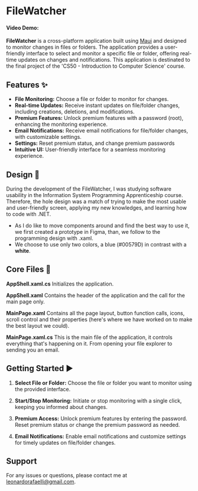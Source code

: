 # FileWatcher
#### Video Demo:  <URL HERE>

**FileWatcher** is a cross-platform application built using [Maui](https://github.com/dotnet/maui) and designed to monitor changes in files or folders. The application provides a user-friendly interface to select and monitor a specific file or folder, offering real-time updates on changes and notifications.
This application is destinated to the final project of the 'CS50 - Introduction to Computer Science' course.

## Features ✨

- **File Monitoring:** Choose a file or folder to monitor for changes.
- **Real-time Updates:** Receive instant updates on file/folder changes, including creations, deletions, and modifications.
- **Premium Features:** Unlock premium features with a password (root), enhancing the monitoring experience.
- **Email Notifications:** Receive email notifications for file/folder changes, with customizable settings.
- **Settings:** Reset premium status, and change premium passwords
- **Intuitive UI:** User-friendly interface for a seamless monitoring experience.

## Design 📁

During the development of the FileWatcher, I was studying software usability in the Information System Programming Apprenticeship course. Therefore, the hole design was a match of trying to make the most usable and user-friendly screen, applying my new knowledges, and learning how to code with .NET.

- As I do like to move components around and find the best way to use it, we first created a prototype in Figma, than, we follow to the programming design with .xaml.
- We choose to use only two colors, a blue (#00579D) in contrast with a **white**.

## Core Files 📄
**AppShell.xaml.cs**
Initializes the application.

**AppShell.xaml**
Contains the header of the application and the call for the main page only.

**MainPage.xaml**
Contains all the page layout, button function calls, icons, scroll control and their properties (here's where we have worked on to make the best layout we could).

**MainPage.xaml.cs**
This is the main file of the application, it controls everything that's happening on it.
From opening your file explorer to sending you an email.


## Getting Started ▶️

1. **Select File or Folder:** Choose the file or folder you want to monitor using the provided interface.

2. **Start/Stop Monitoring:** Initiate or stop monitoring with a single click, keeping you informed about changes.

3. **Premium Access:** Unlock premium features by entering the password. Reset premium status or change the premium password as needed.

4. **Email Notifications:** Enable email notifications and customize settings for timely updates on file/folder changes.



## Support

For any issues or questions, please contact me at [leonardorafaelli@gmail.com](mailto:leonardorafaelli@gmail.com).
